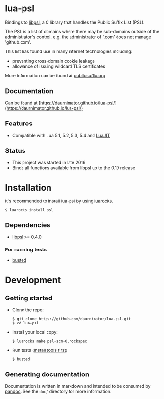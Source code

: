 # lua-psl

Bindings to [libpsl](https://github.com/rockdaboot/libpsl), a C library that handles the Public Suffix List (PSL).

The PSL is a list of domains where there may be sub-domains outside of the administrator's control.
e.g. the administrator of '.com' does not manage 'github.com'.

This list has found use in many internet technologies including:
  
  - preventing cross-domain cookie leakage
  - allowance of issuing wildcard TLS certificates

More information can be found at [publicsuffix.org](https://publicsuffix.org/)

## Documentation

Can be found at [https://daurnimator.github.io/lua-psl/](https://daurnimator.github.io/lua-psl/)


## Features

  - Compatible with Lua 5.1, 5.2, 5.3, 5.4 and [LuaJIT](http://luajit.org/)


## Status

  - This project was started in late 2016
  - Binds all functions available from libpsl up to the 0.19 release


# Installation

It's recommended to install lua-psl by using [luarocks](https://luarocks.org/).

    $ luarocks install psl

## Dependencies

  - [libpsl](https://github.com/rockdaboot/libpsl) >= 0.4.0

### For running tests

  - [busted](http://olivinelabs.com/busted/)


# Development

## Getting started

  - Clone the repo:
    ```
    $ git clone https://github.com/daurnimator/lua-psl.git
    $ cd lua-psl
    ```

  - Install your local copy:
    ```
    $ luarocks make psl-scm-0.rockspec
    ```

  - Run tests ([install tools first](#for-running-tests))
    ```
    $ busted
    ```


## Generating documentation

Documentation is written in markdown and intended to be consumed by [pandoc](http://pandoc.org/). See the `doc/` directory for more information.
